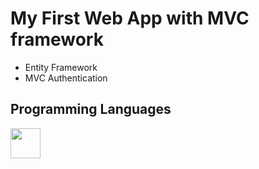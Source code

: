 # My First Web App with MVC framework
- Entity Framework
- MVC Authentication


## Programming Languages
<img src="https://cdn.jsdelivr.net/gh/devicons/devicon/icons/csharp/csharp-original.svg" width=48px height=48px/>
